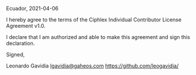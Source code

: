 Ecuador, 2021-04-06

I hereby agree to the terms of the Ciphlex Individual Contributor License Agreement v1.0.

I declare that I am authorized and able to make this agreement and sign this declaration.

Signed,

Leonardo Gavidia lgavidia@gaheos.com https://github.com/leogavidia/

